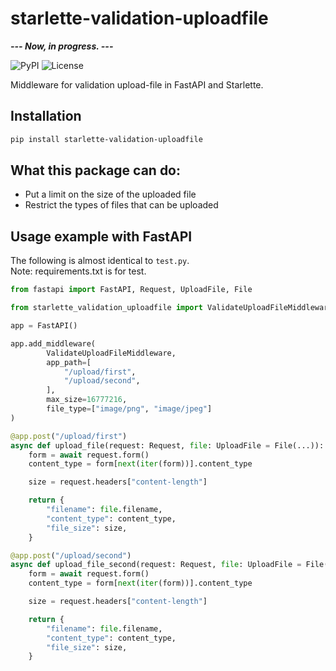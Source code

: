# starlette-validation-uploadfile

***--- Now, in progress. ---***

![PyPI](https://img.shields.io/pypi/v/starlette-validation-uploadfile?color=orange)
![License](https://img.shields.io/github/license/terib0l/starlette-validation-uploadfile)

Middleware for validation upload-file in FastAPI and Starlette.

## Installation

```bash
pip install starlette-validation-uploadfile
```

## What this package can do:

- Put a limit on the size of the uploaded file
- Restrict the types of files that can be uploaded

## Usage example with FastAPI

The following is almost identical to `test.py`.  
Note: requirements.txt is for test.

```python
from fastapi import FastAPI, Request, UploadFile, File 

from starlette_validation_uploadfile import ValidateUploadFileMiddleware

app = FastAPI()

app.add_middleware(
        ValidateUploadFileMiddleware,
        app_path=[
            "/upload/first",
            "/upload/second",
        ],
        max_size=16777216,
        file_type=["image/png", "image/jpeg"]
)

@app.post("/upload/first")
async def upload_file(request: Request, file: UploadFile = File(...)):
    form = await request.form()
    content_type = form[next(iter(form))].content_type

    size = request.headers["content-length"]

    return {
        "filename": file.filename,
        "content_type": content_type,
        "file_size": size,
    }

@app.post("/upload/second")
async def upload_file_second(request: Request, file: UploadFile = File(...)):
    form = await request.form()
    content_type = form[next(iter(form))].content_type

    size = request.headers["content-length"]

    return {
        "filename": file.filename,
        "content_type": content_type,
        "file_size": size,
    }
```
